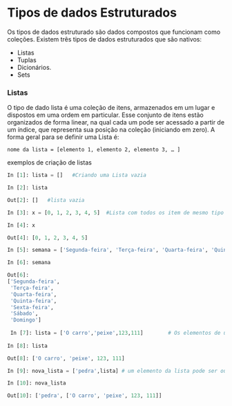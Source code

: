 # Tipos de dados Estruturados

Os tipos de dados estruturado são dados compostos que funcionam como coleções. Existem três tipos de dados estruturados que são nativos: 
+ Listas
+ Tuplas 
+ Dicionários.  
+ Sets

### Listas
O tipo de dado lista é uma coleção de itens, armazenados em um lugar e dispostos em uma ordem em particular. Esse conjunto de itens estão organizados de forma linear, na qual cada um pode ser acessado a partir de um índice, que representa sua posição na coleção (iniciando em zero).
A forma geral para se definir uma Lista é:
```
nome da lista = [elemento 1, elemento 2, elemento 3, … ]
```
exemplos de criação de listas
``` python
In [1]: lista = []   #Criando uma Lista vazia

In [2]: lista

Out[2]: []   #lista vazia

In [3]: x = [0, 1, 2, 3, 4, 5]  #Lista com todos os item de mesmo tipo (int)

In [4]: x

Out[4]: [0, 1, 2, 3, 4, 5]

In [5]: semana = ['Segunda-feira', 'Terça-feira', 'Quarta-feira', 'Quinta-feira', 'Sexta-feira','Sábado', 'Domingo']

In [6]: semana

Out[6]: 
['Segunda-feira',
 'Terça-feira',
 'Quarta-feira',
 'Quinta-feira',
 'Sexta-feira',
 'Sábado',
 'Domingo']
 
 In [7]: lista = ['O carro','peixe',123,111]        # Os elementos de uma lista não precisam ser do mesmo tipo
 
In [8]: lista

Out[8]: ['O carro', 'peixe', 123, 111]

In [9]: nova_lista = ['pedra',lista] # um elemento da lista pode ser outra lista

In [10]: nova_lista

Out[10]: ['pedra', ['O carro', 'peixe', 123, 111]]  
```

